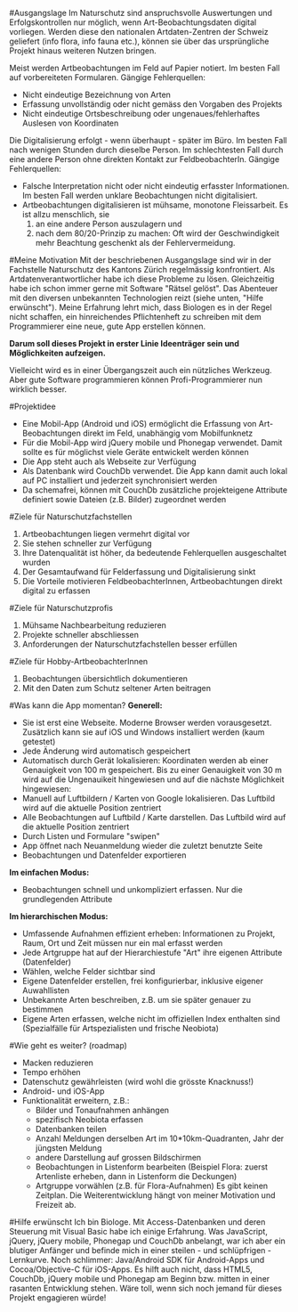 #Ausgangslage
Im Naturschutz sind anspruchsvolle Auswertungen und Erfolgskontrollen nur möglich, wenn Art-Beobachtungsdaten digital vorliegen. Werden diese den nationalen Artdaten-Zentren der Schweiz geliefert (info flora, info fauna etc.), können sie über das ursprüngliche Projekt hinaus weiteren Nutzen bringen.

Meist werden Artbeobachtungen im Feld auf Papier notiert. Im besten Fall auf vorbereiteten Formularen. 
Gängige Fehlerquellen:  

- Nicht eindeutige Bezeichnung von Arten
- Erfassung unvollständig oder nicht gemäss den Vorgaben des Projekts
- Nicht eindeutige Ortsbeschreibung oder ungenaues/fehlerhaftes Auslesen von Koordinaten

Die Digitalisierung erfolgt - wenn überhaupt - später im Büro. Im besten Fall nach wenigen Stunden durch dieselbe Person. Im schlechtesten Fall durch eine andere Person ohne direkten Kontakt zur FeldbeobachterIn. 
Gängige Fehlerquellen:  

- Falsche Interpretation nicht oder nicht eindeutig erfasster Informationen. 
  Im besten Fall werden unklare Beobachtungen nicht digitalisiert. 
- Artbeobachtungen digitalisieren ist mühsame, monotone Fleissarbeit. 
  Es ist allzu menschlich, sie 
  1. an eine andere Person auszulagern und 
  2. nach dem 80/20-Prinzip zu machen: Oft wird der Geschwindigkeit mehr Beachtung geschenkt als der Fehlervermeidung.

#Meine Motivation
Mit der beschriebenen Ausgangslage sind wir in der Fachstelle Naturschutz des Kantons Zürich regelmässig konfrontiert. Als Artdatenverantwortlicher habe ich diese Probleme zu lösen. Gleichzeitig habe ich schon immer gerne mit Software "Rätsel gelöst". Das Abenteuer mit den diversen unbekannten Technologien reizt (siehe unten, "Hilfe erwünscht"). Meine Erfahrung lehrt mich, dass Biologen es in der Regel nicht schaffen, ein hinreichendes Pflichtenheft zu schreiben mit dem Programmierer eine neue, gute App erstellen können. 

**Darum soll dieses Projekt in erster Linie Ideenträger sein und Möglichkeiten aufzeigen.**

Vielleicht wird es in einer Übergangszeit auch ein nützliches Werkzeug. Aber gute Software programmieren können Profi-Programmierer nun wirklich besser.

#Projektidee
- Eine Mobil-App (Android und iOS) ermöglicht die Erfassung von Art-Beobachtungen direkt im Feld, unabhängig vom Mobilfunknetz
- Für die Mobil-App wird jQuery mobile und Phonegap verwendet. Damit sollte es für möglichst viele Geräte entwickelt werden können
- Die App steht auch als Webseite zur Verfügung
- Als Datenbank wird CouchDb verwendet. Die App kann damit auch lokal auf PC installiert und jederzeit synchronisiert werden
- Da schemafrei, können mit CouchDb zusätzliche projekteigene Attribute definiert sowie Dateien (z.B. Bilder) zugeordnet werden


#Ziele für Naturschutzfachstellen
1. Artbeobachtungen liegen vermehrt digital vor
2. Sie stehen schneller zur Verfügung
3. Ihre Datenqualität ist höher, da bedeutende Fehlerquellen ausgeschaltet wurden
4. Der Gesamtaufwand für Felderfassung und Digitalisierung sinkt
5. Die Vorteile motivieren FeldbeobachterInnen, Artbeobachtungen direkt digital zu erfassen


#Ziele für Naturschutzprofis
1. Mühsame Nachbearbeitung reduzieren
2. Projekte schneller abschliessen
3. Anforderungen der Naturschutzfachstellen besser erfüllen


#Ziele für Hobby-ArtbeobachterInnen
1. Beobachtungen übersichtlich dokumentieren 
2. Mit den Daten zum Schutz seltener Arten beitragen


#Was kann die App momentan?
**Generell:**

- Sie ist erst eine Webseite. Moderne Browser werden vorausgesetzt. Zusätzlich kann sie auf iOS und Windows installiert werden (kaum getestet)
- Jede Änderung wird automatisch gespeichert
- Automatisch durch Gerät lokalisieren: Koordinaten werden ab einer Genauigkeit von 100 m gespeichert. Bis zu einer Genauigkeit von 30 m wird auf die Ungenauikeit hingewiesen und auf die nächste Möglichkeit hingewiesen:
- Manuell auf Luftbildern / Karten von Google lokalisieren. Das Luftbild wird auf die aktuelle Position zentriert
- Alle Beobachtungen auf Luftbild / Karte darstellen. Das Luftbild wird auf die aktuelle Position zentriert
- Durch Listen und Formulare "swipen"
- App öffnet nach Neuanmeldung wieder die zuletzt benutzte Seite
- Beobachtungen und Datenfelder exportieren

**Im einfachen Modus:**

- Beobachtungen schnell und unkompliziert erfassen. Nur die grundlegenden Attribute

**Im hierarchischen Modus:**

- Umfassende Aufnahmen effizient erheben: Informationen zu Projekt, Raum, Ort und Zeit müssen nur ein mal erfasst werden
- Jede Artgruppe hat auf der Hierarchiestufe "Art" ihre eigenen Attribute (Datenfelder)
- Wählen, welche Felder sichtbar sind
- Eigene Datenfelder erstellen, frei konfigurierbar, inklusive eigener Auwahllisten
- Unbekannte Arten beschreiben, z.B. um sie später genauer zu bestimmen
- Eigene Arten erfassen, welche nicht im offiziellen Index enthalten sind (Spezialfälle für Artspezialisten und frische Neobiota)

#Wie geht es weiter? (roadmap)
- Macken reduzieren
- Tempo erhöhen
- Datenschutz gewährleisten (wird wohl die grösste Knacknuss!)
- Android- und iOS-App
- Funktionalität erweitern, z.B.:
  - Bilder und Tonaufnahmen anhängen
  - spezifisch Neobiota erfassen
  - Datenbanken teilen
  - Anzahl Meldungen derselben Art im 10*10km-Quadranten, Jahr der jüngsten Meldung
  - andere Darstellung auf grossen Bildschirmen  
  - Beobachtungen in Listenform bearbeiten (Beispiel Flora: zuerst Artenliste erheben, dann in Listenform die Deckungen)
  - Artgruppe vorwählen (z.B. für Flora-Aufnahmen)
Es gibt keinen Zeitplan. Die Weiterentwicklung hängt von meiner Motivation und Freizeit ab.

#Hilfe erwünscht
Ich bin Biologe. Mit Access-Datenbanken und deren Steuerung mit Visual Basic habe ich einige Erfahrung. Was JavaScript, jQuery, jQuery mobile, Phonegap und CouchDb anbelangt, war ich aber ein blutiger Anfänger und befinde mich in einer steilen - und schlüpfrigen - Lernkurve. Noch schlimmer: Java/Android SDK für Android-Apps und Cocoa/Objective-C für iOS-Apps. Es hilft auch nicht, dass HTML5, CouchDb, jQuery mobile und Phonegap am Beginn bzw. mitten in einer rasanten Entwicklung stehen. Wäre toll, wenn sich noch jemand für dieses Projekt engagieren würde!